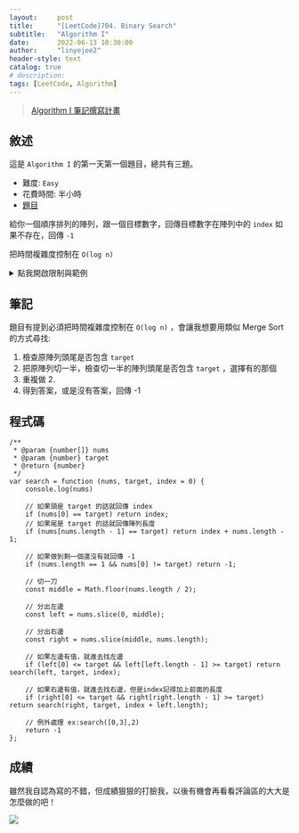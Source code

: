 ```yaml
---
layout:     post
title:      "[LeetCode]704. Binary Search"
subtitle:   "Algorithm I"
date:       2022-06-13 10:30:00
author:     "linyejoe2"
header-style: text
catalog: true
# description: 
tags: [LeetCode, Algorithm]
---
```


>[Algorithm I 筆記撰寫計畫](https://linyejoe2.github.io/2022/06/13/leetcode/Data%20Structure/Data%20Structure%20I/Starting-write-Algorithm-I-Note/)

## 敘述

這是 `Algorithm I` 的第一天第一個題目，總共有三題。

+ 難度: `Easy` 
+ 花費時間: 半小時
+ [題目](https://leetcode.com/problems/binary-search/)

給你一個順序排列的陣列，跟一個目標數字，回傳目標數字在陣列中的 `index` 如果不存在，回傳 `-1`

<!--more-->

把時間複雜度控制在 `O(log n)`

<details><summary>點我開啟限制與範例</summary>
<pre>

**限制:**

-   `1 <= nums.length <= 104`
-   `-104 < nums[i], target < 104`
-   All the integers in `nums` are **unique**.
-   `nums` is sorted in ascending order.

**Example 1:**

```=
Input: nums = [-1,0,3,5,9,12], target = 9
Output: 4
Explanation: 9 exists in nums and its index is 4
```

**Example 2:**

```=
Input: nums = [-1,0,3,5,9,12], target = 2
Output: -1
Explanation: 2 does not exist in nums so return -1
```
</pre></details>

## 筆記

題目有提到必須把時間複雜度控制在 `O(log n)` ，會讓我想要用類似 Merge Sort 的方式尋找:

1. 檢查原陣列頭尾是否包含 `target`
2. 把原陣列切一半，檢查切一半的陣列頭尾是否包含 `target` ，選擇有的那個
3. 重複做 2.
4. 得到答案，或是沒有答案，回傳 -1

## 程式碼

```js=
/**
 * @param {number[]} nums
 * @param {number} target
 * @return {number}
 */
var search = function (nums, target, index = 0) {
    console.log(nums)

    // 如果頭是 target 的話就回傳 index
    if (nums[0] == target) return index;
    // 如果尾是 target 的話就回傳陣列長度
    if (nums[nums.length - 1] == target) return index + nums.length - 1;

    // 如果做到剩一個還沒有就回傳 -1
    if (nums.length == 1 && nums[0] != target) return -1;

    // 切一刀
    const middle = Math.floor(nums.length / 2);

    // 分出左邊
    const left = nums.slice(0, middle);

    // 分出右邊
    const right = nums.slice(middle, nums.length);

    // 如果左邊有值，就進去找左邊
    if (left[0] <= target && left[left.length - 1] >= target) return search(left, target, index);

    // 如果右邊有值，就進去找右邊，但是index記得加上前面的長度
    if (right[0] <= target && right[right.length - 1] >= target) return search(right, target, index + left.length);

    // 例外處理 ex:search([0,3],2)
    return -1
};
```

## 成績

雖然我自認為寫的不錯，但成績狠狠的打臉我，以後有機會再看看評論區的大大是怎麼做的吧！

![](https://i.imgur.com/tM63zgI.png)

<details style='display:none;'><summary>點我開啟舊寫法/失敗寫法</summary>
<pre>



</pre></details>

<!-- ##### 參考資料 -->